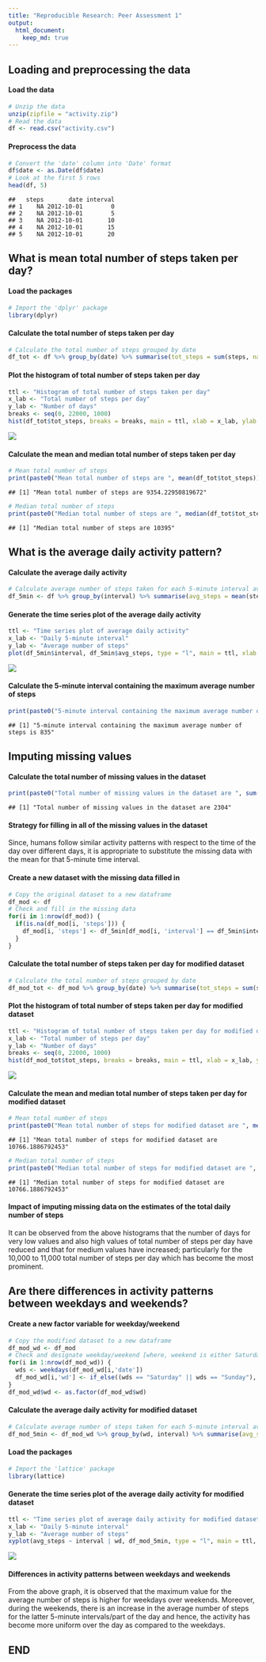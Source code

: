 ```yaml
---
title: "Reproducible Research: Peer Assessment 1"
output: 
  html_document:
    keep_md: true
---
```



## Loading and preprocessing the data

#### Load the data


```r
# Unzip the data
unzip(zipfile = "activity.zip")
# Read the data
df <- read.csv("activity.csv")
```

#### Preprocess the data


```r
# Convert the 'date' column into 'Date' format
df$date <- as.Date(df$date)
# Look at the first 5 rows
head(df, 5)
```

```
##   steps       date interval
## 1    NA 2012-10-01        0
## 2    NA 2012-10-01        5
## 3    NA 2012-10-01       10
## 4    NA 2012-10-01       15
## 5    NA 2012-10-01       20
```


## What is mean total number of steps taken per day?

#### Load the packages


```r
# Import the 'dplyr' package
library(dplyr)
```

#### Calculate the total number of steps taken per day


```r
# Calculate the total number of steps grouped by date
df_tot <- df %>% group_by(date) %>% summarise(tot_steps = sum(steps, na.rm=TRUE))
```

#### Plot the histogram of total number of steps taken per day


```r
ttl <- "Histogram of total number of steps taken per day"
x_lab <- "Total number of steps per day"
y_lab <- "Number of days"
breaks <- seq(0, 22000, 1000)
hist(df_tot$tot_steps, breaks = breaks, main = ttl, xlab = x_lab, ylab = y_lab)
```

![](figure/unnamed-chunk-5-1.png)<!-- -->

#### Calculate the mean and median total number of steps taken per day


```r
# Mean total number of steps
print(paste0("Mean total number of steps are ", mean(df_tot$tot_steps)))
```

```
## [1] "Mean total number of steps are 9354.22950819672"
```

```r
# Median total number of steps
print(paste0("Median total number of steps are ", median(df_tot$tot_steps)))
```

```
## [1] "Median total number of steps are 10395"
```


## What is the average daily activity pattern?

#### Calculate the average daily activity


```r
# Calculate average number of steps taken for each 5-minute interval averaged across all days
df_5min <- df %>% group_by(interval) %>% summarise(avg_steps = mean(steps, na.rm=TRUE))
```

#### Generate the time series plot of the average daily activity


```r
ttl <- "Time series plot of average daily activity"
x_lab <- "Daily 5-minute interval"
y_lab <- "Average number of steps"
plot(df_5min$interval, df_5min$avg_steps, type = "l", main = ttl, xlab = x_lab, ylab = y_lab)
```

![](figure/unnamed-chunk-8-1.png)<!-- -->

#### Calculate the 5-minute interval containing the maximum average number of steps


```r
print(paste0("5-minute interval containing the maximum average number of steps is ", df_5min[which.max(df_5min$avg_steps), 'interval']))
```

```
## [1] "5-minute interval containing the maximum average number of steps is 835"
```


## Imputing missing values

#### Calculate the total number of missing values in the dataset


```r
print(paste0("Total number of missing values in the dataset are ", sum(is.na(df$steps))))
```

```
## [1] "Total number of missing values in the dataset are 2304"
```

#### Strategy for filling in all of the missing values in the dataset

Since, humans follow similar activity patterns with respect to the time of the day over different days, it is appropriate to substitute the missing data with the mean for that 5-minute time interval.

#### Create a new dataset with the missing data filled in


```r
# Copy the original dataset to a new dataframe
df_mod <- df
# Check and fill in the missing data
for(i in 1:nrow(df_mod)) {
  if(is.na(df_mod[i, 'steps'])) {
    df_mod[i, 'steps'] <- df_5min[df_mod[i, 'interval'] == df_5min$interval, 'avg_steps']
  }
}
```

#### Calculate the total number of steps taken per day for modified dataset


```r
# Calculate the total number of steps grouped by date
df_mod_tot <- df_mod %>% group_by(date) %>% summarise(tot_steps = sum(steps))
```

#### Plot the histogram of total number of steps taken per day for modified dataset


```r
ttl <- "Histogram of total number of steps taken per day for modified dataset"
x_lab <- "Total number of steps per day"
y_lab <- "Number of days"
breaks <- seq(0, 22000, 1000)
hist(df_mod_tot$tot_steps, breaks = breaks, main = ttl, xlab = x_lab, ylab = y_lab)
```

![](figure/unnamed-chunk-13-1.png)<!-- -->

#### Calculate the mean and median total number of steps taken per day for modified dataset


```r
# Mean total number of steps
print(paste0("Mean total number of steps for modified dataset are ", mean(df_mod_tot$tot_steps)))
```

```
## [1] "Mean total number of steps for modified dataset are 10766.1886792453"
```

```r
# Median total number of steps
print(paste0("Median total number of steps for modified dataset are ", median(df_mod_tot$tot_steps)))
```

```
## [1] "Median total number of steps for modified dataset are 10766.1886792453"
```

#### Impact of imputing missing data on the estimates of the total daily number of steps

It can be observed from the above histograms that the number of days for very low values and also high values of total number of steps per day have reduced and that for medium values have increased; particularly for the 10,000 to 11,000 total number of steps per day which has become the most prominent.


## Are there differences in activity patterns between weekdays and weekends?

#### Create a new factor variable for weekday/weekend


```r
# Copy the modified dataset to a new dataframe
df_mod_wd <- df_mod
# Check and designate weekday/weekend [where, weekend is either Saturday or Sunday]
for(i in 1:nrow(df_mod_wd)) {
  wds <- weekdays(df_mod_wd[i,'date'])
  df_mod_wd[i,'wd'] <- if_else((wds == "Saturday" || wds == "Sunday"), "Weekend", "Weekday")
}
df_mod_wd$wd <- as.factor(df_mod_wd$wd)
```

#### Calculate the average daily activity for modified dataset


```r
# Calculate average number of steps taken for each 5-minute interval averaged across all days
df_mod_5min <- df_mod_wd %>% group_by(wd, interval) %>% summarise(avg_steps = mean(steps, na.rm=TRUE))
```

#### Load the packages


```r
# Import the 'lattice' package
library(lattice)
```

#### Generate the time series plot of the average daily activity for modified dataset


```r
ttl <- "Time series plot of average daily activity for modified dataset"
x_lab <- "Daily 5-minute interval"
y_lab <- "Average number of steps"
xyplot(avg_steps ~ interval | wd, df_mod_5min, type = "l", main = ttl, xlab = x_lab, ylab = y_lab)
```

![](figure/unnamed-chunk-18-1.png)<!-- -->

#### Differences in activity patterns between weekdays and weekends

From the above graph, it is observed that the maximum value for the average number of steps is higher for weekdays over weekends. Moreover, during the weekends, there is an increase in the average number of steps for the latter 5-minute intervals/part of the day and hence, the activity has become more uniform over the day as compared to the weekdays.


## END
